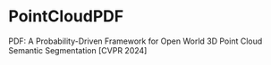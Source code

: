 # PointCloudPDF
PDF: A Probability-Driven Framework for Open World 3D Point Cloud Semantic Segmentation [CVPR 2024]
